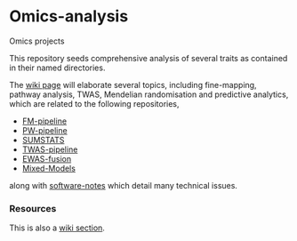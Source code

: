 # Omics-analysis

Omics projects

This repository seeds comprehensive analysis of several traits as contained in their named directories.

The [wiki page](https://github.com/jinghuazhao/Omics-analysis/wiki) will elaborate several topics, including fine-mapping, pathway analysis, TWAS, Mendelian randomisation and predictive analytics, which are related to the following repositories,

* [FM-pipeline](https://github.com/jinghuazhao/FM-pipeline)
* [PW-pipeline](https://github.com/jinghuazhao/PW-pipeline)
* [SUMSTATS](https://github.com/jinghuazhao/SUMSTATS)
* [TWAS-pipeline](https://github.com/jinghuazhao/TWAS-pipeline)
* [EWAS-fusion](https://github.com/jinghuazhao/EWAS-fusion)
* [Mixed-Models](https://github.com/jinghuazhao/Mixed-Models)

along with [software-notes](https://github.com/jinghuazhao/software-notes) which detail many technical issues.

### Resources

This is also a [wiki section](https://github.com/jinghuazhao/Omics-projects/wiki/Resources).
